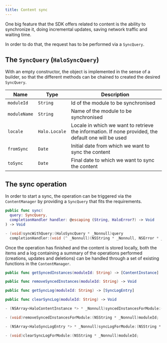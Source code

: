 ```yaml
---
title: Content sync
---
```


One big feature that the SDK offers related to content is the ability to synchronize it, doing incremental updates, 
saving network traffic and waiting time.

In order to do that, the request has to be performed via a `SyncQuery`.

## The `SyncQuery` (`HaloSyncQuery`)

With an empty constructor, the object is implemented in the sense of a builder, so that the different methods can be chained to created the desired `SyncQuery`.

|Name|Type|Description|
|----|----|-----------|
`moduleId` | `String` | Id of the module to be synchronised
`moduleName` | `String` | Name of the module to be synchronised
`locale` | `Halo.Locale` | Locale in which we want to retrieve the information. If none provided, the default one will be used
`fromSync` | `Date` | Initial date from which we want to sync the content
`toSync` | `Date` | Final date to which we want to sync the content

## The sync operation

In order to start a sync, the operation can be triggered via the `ContentManager` by providing a `SyncQuery` that fits the requirements.

<!--DOCUSAURUS_CODE_TABS-->
<!--Swift-->
```swift
public func sync(
  query: SyncQuery, 
  completionHandler handler: @escaping (String, HaloError?) -> Void
) -> Void
```
<!--Obj-C-->
```C
- (void)syncWithQuery:(HaloSyncQuery * _Nonnull)query 
  completionHandler:(void (^ _Nonnull)(NSString * _Nonnull, NSError * _Nullable))handler;
```
<!--END_DOCUSAURUS_CODE_TABS-->

Once the operation has finished and the content is stored locally, both the items and a log containing a summary of the operations performed (creations, updates and deletions) can be handled through a set of existing functions in the `ContentManager`.

<!--DOCUSAURUS_CODE_TABS-->
<!--Swift-->
```swift
public func getSyncedInstances(moduleId: String) -> [ContentInstance]

public func removeSyncedInstances(moduleId: String) -> Void

public func getSyncLog(moduleId: String) -> [SyncLogEntry]

public func clearSyncLog(moduleId: String) -> Void
```
<!--Obj-C-->
```C
- (NSArray<HaloContentInstance *> * _Nonnull)syncedInstancesForModule:(NSString * _Nonnull)moduleId;

- (void)removeSyncedInstancesForModule:(NSString * _Nonnull)moduleId;

- (NSArray<HaloSyncLogEntry *> * _Nonnull)syncLogForModule:(NSString * _Nonnull)moduleId;

- (void)clearSyncLogForModule:(NSString * _Nonnull)moduleId;
```
<!--END_DOCUSAURUS_CODE_TABS-->